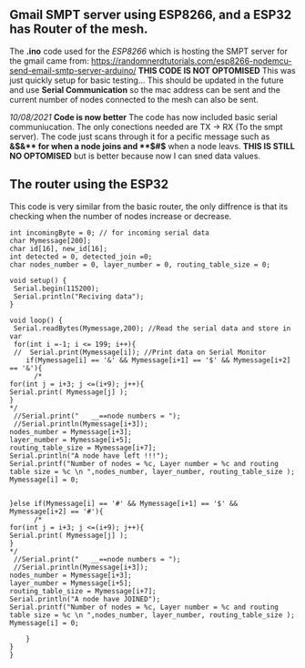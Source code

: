 ## Gmail SMPT server using ESP8266, and a ESP32 has Router of the mesh.
The **.ino** code used for the *ESP8266* which is hosting the SMPT server for the gmail came from:
https://randomnerdtutorials.com/esp8266-nodemcu-send-email-smtp-server-arduino/
**THIS CODE IS NOT OPTOMISED** This was just quickly setup for basic testing... This should be updated in the future and use **Serial Communication** so 
the mac address can be sent and the current number of nodes connected to the mesh can also be sent. 

*10/08/2021*
**Code is now better**
The code has now included basic serial communiucation. The only conections needed are TX -> RX (To the smpt server). The code just scans through it for a pecific message
such as **&$&** for when a node joins and **$#$** when a node leavs. 
**THIS IS STILL NO OPTOMISED** but is better because now I can sned data values. 

## The router using the ESP32
This code is very similar from the basic router, the only diffrence is that its checking when the number of nodes increase or decrease.


```
int incomingByte = 0; // for incoming serial data
char Mymessage[200];
char id[16], new_id[16]; 
int detected = 0, detected_join =0; 
char nodes_number = 0, layer_number = 0, routing_table_size = 0;  

void setup() {
 Serial.begin(115200);
 Serial.println("Reciving data"); 
}

void loop() {
 Serial.readBytes(Mymessage,200); //Read the serial data and store in var
 for(int i =-1; i <= 199; i++){
 //  Serial.print(Mymessage[i]); //Print data on Serial Monitor
    if(Mymessage[i] == '&' && Mymessage[i+1] == '$' && Mymessage[i+2] == '&'){
      /*
for(int j = i+3; j <=(i+9); j++){ 
Serial.print( Mymessage[j] );       
}    
*/ 
 //Serial.print("   __==node numbers = "); 
 //Serial.println(Mymessage[i+3]); 
nodes_number = Mymessage[i+3]; 
layer_number = Mymessage[i+5]; 
routing_table_size = Mymessage[i+7]; 
Serial.println("A node have left !!!"); 
Serial.printf("Number of nodes = %c, Layer number = %c and routing table size = %c \n ",nodes_number, layer_number, routing_table_size ); 
Mymessage[i] = 0; 


}else if(Mymessage[i] == '#' && Mymessage[i+1] == '$' && Mymessage[i+2] == '#'){
      /*
for(int j = i+3; j <=(i+9); j++){ 
Serial.print( Mymessage[j] );       
}    
*/ 
 //Serial.print("   __==node numbers = "); 
 //Serial.println(Mymessage[i+3]); 
nodes_number = Mymessage[i+3]; 
layer_number = Mymessage[i+5]; 
routing_table_size = Mymessage[i+7]; 
Serial.println("A node have JOINED"); 
Serial.printf("Number of nodes = %c, Layer number = %c and routing table size = %c \n ",nodes_number, layer_number, routing_table_size ); 
Mymessage[i] = 0; 

    }
}
}
```
